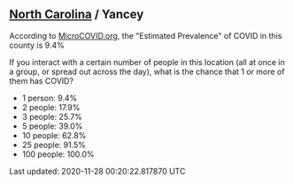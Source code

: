 
## [North Carolina](/united-states/north-carolina) / Yancey

According to [MicroCOVID.org](http://microcovid.org),
the "Estimated Prevalence" of COVID in this county is 9.4%

If you interact with a certain number of people in this location
(all at once in a group, or spread out across the day), what is the chance that
1 or more of them has COVID?

- 1 person: 9.4%
- 2 people: 17.9%
- 3 people: 25.7%
- 5 people: 39.0%
- 10 people: 62.8%
- 25 people: 91.5%
- 100 people: 100.0%

Last updated: 2020-11-28 00:20:22.817870 UTC
